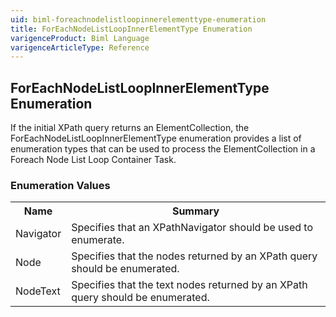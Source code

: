 ```yaml
---
uid: biml-foreachnodelistloopinnerelementtype-enumeration
title: ForEachNodeListLoopInnerElementType Enumeration
varigenceProduct: Biml Language
varigenceArticleType: Reference
---
```


## ForEachNodeListLoopInnerElementType Enumeration<div class="LanguageSummary"><div class ="SummaryItem">If the initial XPath query returns an ElementCollection, the ForEachNodeListLoopInnerElementType enumeration provides a list of enumeration types that can be used to process the ElementCollection in a Foreach Node List Loop Container Task.</div></div><div class="EnumValueGroup">### Enumeration Values<table id="EnumValue" class="MemberList"><tbody><tr><th class="MemberNameColumnHeader">Name</th><th class="MemberSummaryColumnHeader">Summary</th></tr><tr class="cd0"><td class="MemberName">Navigator</td><td class="MemberSummary"><div class ="SummaryItem">Specifies that an XPathNavigator should be used to enumerate.</div></td></tr><tr class="cd1"><td class="MemberName">Node</td><td class="MemberSummary"><div class ="SummaryItem">Specifies that the nodes returned by an XPath query should be enumerated.</div></td></tr><tr class="cd0"><td class="MemberName">NodeText</td><td class="MemberSummary"><div class ="SummaryItem">Specifies that the text nodes returned by an XPath query should be enumerated.</div></td></tr></tbody></table></div>